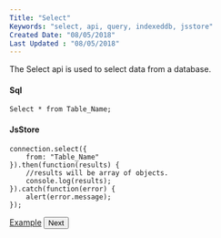 ```yaml
---
Title: "Select"
Keywords: "select, api, query, indexeddb, jsstore"
Created Date: "08/05/2018"
Last Updated : "08/05/2018"
---
```


The Select api is used to select data from a database.

#### Sql

```
Select * from Table_Name;
```

#### JsStore

```
connection.select({
    from: "Table_Name"
}).then(function(results) {
    //results will be array of objects.
    console.log(results);
}).catch(function(error) {
    alert(error.message);
});
```

<p class="margin-top-40px center-align">
    <a class="btn info" target="_blank" href="/example/select">Example</a>
    <button class="btn info btnNext">Next</button>
</p>